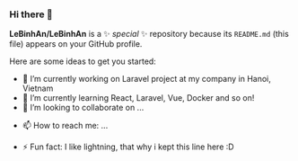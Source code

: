 ### Hi there 👋


**LeBinhAn/LeBinhAn** is a ✨ _special_ ✨ repository because its `README.md` (this file) appears on your GitHub profile.

Here are some ideas to get you started:

- 🔭 I’m currently working on Laravel project at my company in Hanoi, Vietnam
- 🌱 I’m currently learning React, Laravel, Vue, Docker and so on!
- 👯 I’m looking to collaborate on ...
<!-- 🤔 I’m looking for help with ... -->
<!-- 💬 Ask me about ...-->
- 📫 How to reach me: ...
<!-- 😄 Pronouns: ...-->
- ⚡ Fun fact: I like lightning, that why i kept this line here :D
